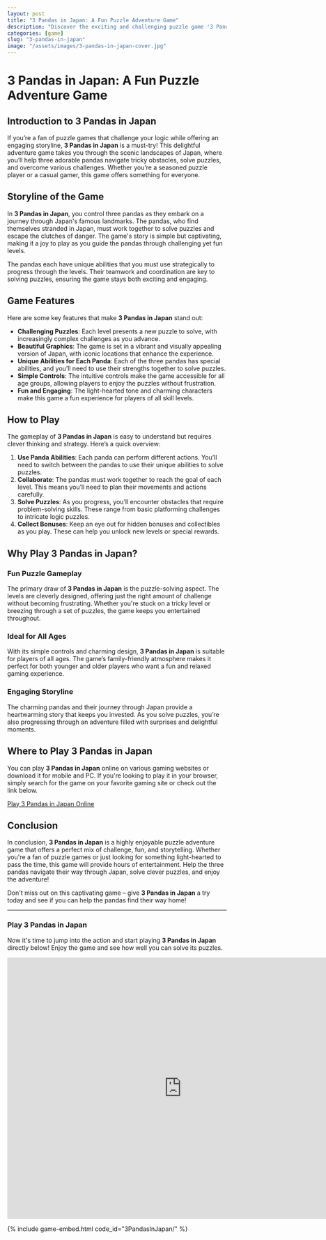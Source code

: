 ```yaml
---
layout: post
title: "3 Pandas in Japan: A Fun Puzzle Adventure Game"
description: "Discover the exciting and challenging puzzle game '3 Pandas in Japan'. Help the three pandas navigate through various levels of Japan in this adventurous journey!"
categories: [game]
slug: "3-pandas-in-japan"
image: "/assets/images/3-pandas-in-japan-cover.jpg"
---
```


# 3 Pandas in Japan: A Fun Puzzle Adventure Game

## Introduction to 3 Pandas in Japan

If you’re a fan of puzzle games that challenge your logic while offering an engaging storyline, **3 Pandas in Japan** is a must-try! This delightful adventure game takes you through the scenic landscapes of Japan, where you’ll help three adorable pandas navigate tricky obstacles, solve puzzles, and overcome various challenges. Whether you’re a seasoned puzzle player or a casual gamer, this game offers something for everyone.

## Storyline of the Game

In **3 Pandas in Japan**, you control three pandas as they embark on a journey through Japan's famous landmarks. The pandas, who find themselves stranded in Japan, must work together to solve puzzles and escape the clutches of danger. The game's story is simple but captivating, making it a joy to play as you guide the pandas through challenging yet fun levels.

The pandas each have unique abilities that you must use strategically to progress through the levels. Their teamwork and coordination are key to solving puzzles, ensuring the game stays both exciting and engaging.

## Game Features

Here are some key features that make **3 Pandas in Japan** stand out:

- **Challenging Puzzles**: Each level presents a new puzzle to solve, with increasingly complex challenges as you advance.
- **Beautiful Graphics**: The game is set in a vibrant and visually appealing version of Japan, with iconic locations that enhance the experience.
- **Unique Abilities for Each Panda**: Each of the three pandas has special abilities, and you’ll need to use their strengths together to solve puzzles.
- **Simple Controls**: The intuitive controls make the game accessible for all age groups, allowing players to enjoy the puzzles without frustration.
- **Fun and Engaging**: The light-hearted tone and charming characters make this game a fun experience for players of all skill levels.

## How to Play

The gameplay of **3 Pandas in Japan** is easy to understand but requires clever thinking and strategy. Here’s a quick overview:

1. **Use Panda Abilities**: Each panda can perform different actions. You’ll need to switch between the pandas to use their unique abilities to solve puzzles.
2. **Collaborate**: The pandas must work together to reach the goal of each level. This means you’ll need to plan their movements and actions carefully.
3. **Solve Puzzles**: As you progress, you’ll encounter obstacles that require problem-solving skills. These range from basic platforming challenges to intricate logic puzzles.
4. **Collect Bonuses**: Keep an eye out for hidden bonuses and collectibles as you play. These can help you unlock new levels or special rewards.

## Why Play 3 Pandas in Japan?

### Fun Puzzle Gameplay

The primary draw of **3 Pandas in Japan** is the puzzle-solving aspect. The levels are cleverly designed, offering just the right amount of challenge without becoming frustrating. Whether you're stuck on a tricky level or breezing through a set of puzzles, the game keeps you entertained throughout.

### Ideal for All Ages

With its simple controls and charming design, **3 Pandas in Japan** is suitable for players of all ages. The game’s family-friendly atmosphere makes it perfect for both younger and older players who want a fun and relaxed gaming experience.

### Engaging Storyline

The charming pandas and their journey through Japan provide a heartwarming story that keeps you invested. As you solve puzzles, you’re also progressing through an adventure filled with surprises and delightful moments.

## Where to Play 3 Pandas in Japan

You can play **3 Pandas in Japan** online on various gaming websites or download it for mobile and PC. If you're looking to play it in your browser, simply search for the game on your favorite gaming site or check out the link below.

[Play 3 Pandas in Japan Online](#)

## Conclusion

In conclusion, **3 Pandas in Japan** is a highly enjoyable puzzle adventure game that offers a perfect mix of challenge, fun, and storytelling. Whether you're a fan of puzzle games or just looking for something light-hearted to pass the time, this game will provide hours of entertainment. Help the three pandas navigate their way through Japan, solve clever puzzles, and enjoy the adventure!

Don't miss out on this captivating game – give **3 Pandas in Japan** a try today and see if you can help the pandas find their way home!

---

### Play 3 Pandas in Japan

Now it's time to jump into the action and start playing **3 Pandas in Japan** directly below! Enjoy the game and see how well you can solve its puzzles.

<!-- Embed Game via Iframe -->
<iframe src="https://www.example.com/3-pandas-in-japan" width="800" height="600" frameborder="0" allowfullscreen></iframe>

{% include game-embed.html code_id="3PandasInJapan/" %}
